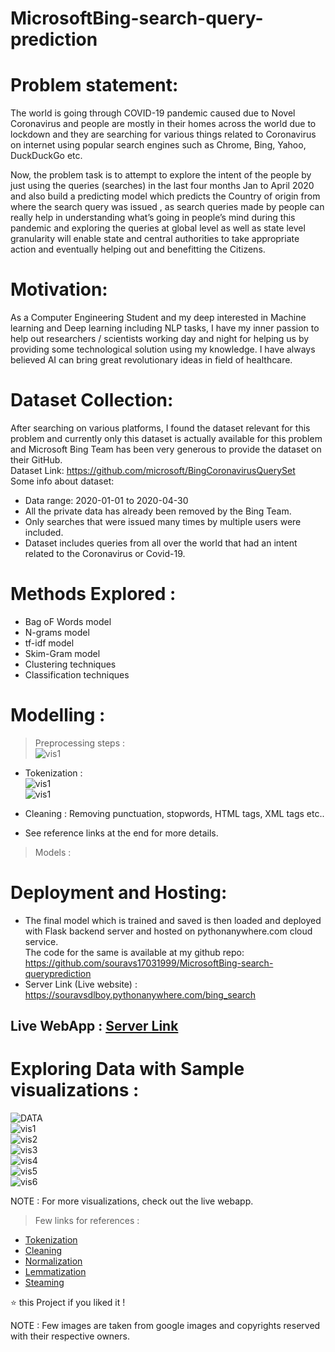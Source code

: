 # MicrosoftBing-search-query-prediction

# Problem statement:
The world is going through COVID-19 pandemic caused due to Novel
Coronavirus and people are mostly in their homes across the world due to
lockdown and they are searching for various things related to Coronavirus on
internet using popular search engines such as Chrome, Bing, Yahoo,
DuckDuckGo etc.     

Now, the problem task is to attempt to explore the intent of the people by just
using the queries (searches) in the last four months Jan to April 2020 and also
build a predicting model which predicts the Country of origin from where the
search query was issued , as search queries made by people can really help in
understanding what’s going in people’s mind during this pandemic and
exploring the queries at global level as well as state level granularity will enable
state and central authorities to take appropriate action and eventually helping
out and benefitting the Citizens.        

# Motivation:      
As a Computer Engineering Student and my deep interested in Machine
learning and Deep learning including NLP tasks, I have my inner passion to
help out researchers / scientists working day and night for helping us by
providing some technological solution using my knowledge.
I have always believed AI can bring great revolutionary ideas in field of
healthcare.         

# Dataset Collection:          
After searching on various platforms, I found the dataset relevant for this
problem and currently only this dataset is actually available for this problem and
Microsoft Bing Team has been very generous to provide the dataset on their
GitHub.         
Dataset Link: https://github.com/microsoft/BingCoronavirusQuerySet         
Some info about dataset:        
* Data range: 2020-01-01 to 2020-04-30       
* All the private data has already been removed by the Bing Team.    
* Only searches that were issued many times by multiple users were
included.      
* Dataset includes queries from all over the world that had an intent related
to the Coronavirus or Covid-19.      


# Methods Explored :   
* Bag oF Words model    
* N-grams model     
* tf-idf model     
* Skim-Gram model       
* Clustering techniques    
* Classification techniques      
  
# Modelling :    
> Preprocessing steps :      
![vis1](/images/text1.png)     
* Tokenization :   
![vis1](/images/text2.JPG)      
![vis1](/images/text3.JPG)      

* Cleaning : 
Removing punctuation, stopwords, HTML tags, XML tags etc.. 




* See reference links at the end for more details. 


> Models  : 


# Deployment and Hosting:     
* The final model which is trained and saved is then loaded and deployed
with Flask backend server and hosted on pythonanywhere.com cloud
service.    
The code for the same is available at my github repo:      
https://github.com/souravs17031999/MicrosoftBing-search-queryprediction     
* Server Link (Live website) :     
https://souravsdlboy.pythonanywhere.com/bing_search      

## Live WebApp : [Server Link](https://souravsdlboy.pythonanywhere.com/bing_search)

# Exploring Data with Sample visualizations :     
![DATA](/images/data.JPG)   
![vis1](/images/vis1.JPG)   
![vis2](/images/vis2.JPG)   
![vis3](/images/vis3.JPG)   
![vis4](/images/vis4.JPG)   
![vis5](/images/vis5.JPG)     
![vis6](/images/webapp.JPG)     


NOTE : For more visualizations, check out the live webapp.

> Few links for references : 
* [Tokenization](https://nlp.stanford.edu/IR-book/html/htmledition/tokenization-1.html)
* [Cleaning](https://machinelearningmastery.com/clean-text-machine-learning-python/)
* [Normalization](https://en.wikipedia.org/wiki/Text_normalization)
* [Lemmatization](https://en.wikipedia.org/wiki/Lemmatisation)
* [Steaming](https://en.wikipedia.org/wiki/Stemming)


⭐️ this Project if you liked it !

NOTE : Few images are taken from google images and copyrights reserved with their respective owners.
